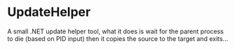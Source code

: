 # UpdateHelper
A small .NET update helper tool, what it does is wait for the parent process to die (based on PID input) then it copies the source to the target and exits...
